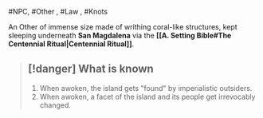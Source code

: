 #NPC, #Other , #Law , #Knots

An Other of immense size made of writhing coral-like structures, kept sleeping underneath **San Magdalena** via the **[[A. Setting Bible#The Centennial Ritual|Centennial Ritual]]**.

> [!danger] **What is known**
> ---
> 1. When awoken, the island gets "found" by imperialistic outsiders.
> 2. When awoken, a facet of the island and its people get irrevocably changed.